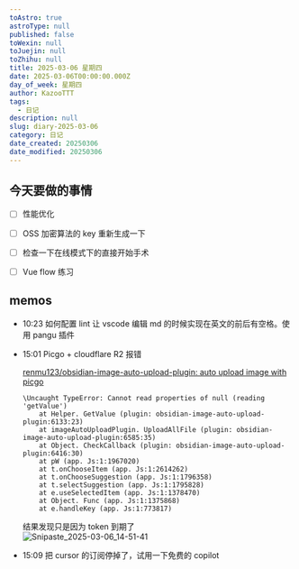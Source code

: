 ```yaml
---
toAstro: true
astroType: null
published: false
toWexin: null
toJuejin: null
toZhihu: null
title: 2025-03-06 星期四
date: 2025-03-06T00:00:00.000Z
day_of_week: 星期四
author: KazooTTT
tags:
  - 日记
description: null
slug: diary-2025-03-06
category: 日记
date_created: 20250306
date_modified: 20250306
---
```



## 今天要做的事情  

- [ ] 性能优化
- [ ] OSS 加密算法的 key 重新生成一下
- [ ] 检查一下在线模式下的直接开始手术
- [ ] Vue flow 练习




## memos

- 10:23 如何配置 lint 让 vscode 编辑 md 的时候实现在英文的前后有空格。使用 pangu 插件
- 15:01 
	Picgo + cloudflare R2 报错  

	[renmu123/obsidian-image-auto-upload-plugin: auto upload image with picgo](<https://github.com/renmu123/obsidian-image-auto-upload-plugin>)

	```
	\Uncaught TypeError: Cannot read properties of null (reading 'getValue')
	    at Helper. GetValue (plugin: obsidian-image-auto-upload-plugin:6133:23)
	    at imageAutoUploadPlugin. UploadAllFile (plugin: obsidian-image-auto-upload-plugin:6585:35)
	    at Object. CheckCallback (plugin: obsidian-image-auto-upload-plugin:6416:30)
	    at pW (app. Js:1:1967020)
	    at t.onChooseItem (app. Js:1:2614262)
	    at t.onChooseSuggestion (app. Js:1:1796358)
	    at t.selectSuggestion (app. Js:1:1795828)
	    at e.useSelectedItem (app. Js:1:1378470)
	    at Object. Func (app. Js:1:1375868)
	    at e.handleKey (app. Js:1:773817)
	```

	结果发现只是因为 token 到期了  
	  ![Snipaste_2025-03-06_14-51-41](</mdImages/Snipaste_2025-03-06_14-51-41.png>)

- 15:09 把 cursor 的订阅停掉了，试用一下免费的 copilot 
